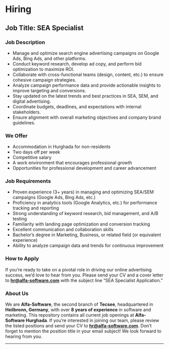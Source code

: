 # **Hiring**  
## **Job Title:** SEA Specialist

### **Job Description**  
- Manage and optimize search engine advertising campaigns on Google Ads, Bing Ads, and other platforms.  
- Conduct keyword research, develop ad copy, and perform bid optimization to maximize ROI.  
- Collaborate with cross-functional teams (design, content, etc.) to ensure cohesive campaign strategies.  
- Analyze campaign performance data and provide actionable insights to improve targeting and conversions.  
- Stay updated on the latest trends and best practices in SEA, SEM, and digital advertising.  
- Coordinate budgets, deadlines, and expectations with internal stakeholders.  
- Ensure alignment with overall marketing objectives and company brand guidelines.  

### **We Offer**  
- Accommodation in Hurghada for non-residents  
- Two days off per week  
- Competitive salary  
- A work environment that encourages professional growth  
- Opportunities for professional development and career advancement  

### **Job Requirements**  
- Proven experience (3+ years) in managing and optimizing SEA/SEM campaigns (Google Ads, Bing Ads, etc.)  
- Proficiency in analytics tools (Google Analytics, etc.) for performance tracking and reporting  
- Strong understanding of keyword research, bid management, and A/B testing  
- Familiarity with landing page optimization and conversion tracking  
- Excellent communication and collaboration skills  
- Bachelor’s degree in Marketing, Business, or related field (or equivalent experience)  
- Ability to analyze campaign data and trends for continuous improvement  

### **How to Apply**  
If you’re ready to take on a pivotal role in driving our online advertising success, we’d love to hear from you. Please send your CV and a cover letter to **hr@alfa-software.com** with the subject line “SEA Specialist Application.”

### **About Us**  
We are **Alfa-Software**, the second branch of **Tecsee**, headquartered in **Heilbronn, Germany**, with over **8 years of experience** in software and marketing. This repository contains all current job openings at **Alfa-Software Hurghada**. If you’re interested in joining our team, please review the listed positions and send your CV to **hr@alfa-software.com**. Don’t forget to mention the position title in your email subject! We look forward to hearing from you.

---
